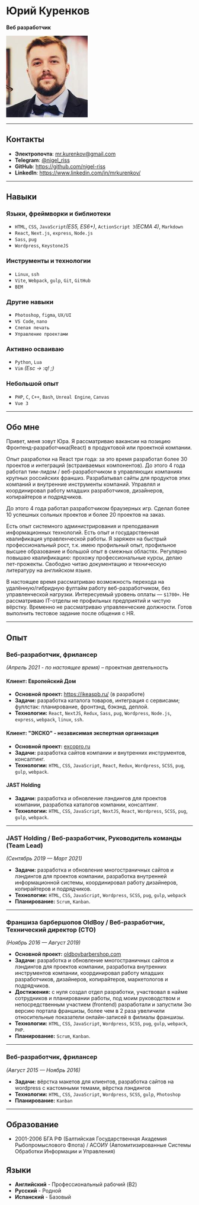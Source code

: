 # Юрий Куренков
**Веб разработчик**

![photo](photo.jpg)

---

## Контакты
* **Электропочта**: [mr.kurenkov@gmail.com](mailto:mr.kurenkov@gmail.com)
* **Telegram**: [@nigel_riss](https://t.me/nigel_riss)
* **GitHub**: <https://github.com/nigel-riss>
* **LinkedIn**: <https://www.linkedin.com/in/mrkurenkov/>

---

## Навыки
### Языки, фреймворки и библиотеки
* `HTML`, `CSS`, `JavaScript`*(ES5, ES6+)*, `ActionScript 3`*(ECMA 4)*, `Markdown`
* `React`, `Next.js`, `express`, `Node.js`
* `Sass`, `pug`
* `Wordpress`, `KeystoneJS`

### Инструменты и технологии
* `Linux`, `ssh`
* `Vite`, `Webpack`, `gulp`, `Git`, `GitHub`
* `BEM`

### Другие навыки
* `Photoshop`, `figma`, `UX/UI`
* `VS Code`, `nano`
* `Слепая печать`
* `Управление проектами`

### Активно осваиваю
* `Python`, `Lua`
* `Vim` *(Esc -> :q! ;)*

### Небольшой опыт
* `PHP`, `C`, `C++`, `Bash`, `Unreal Engine`, `Canvas`
* `Vue 3`

---
## Обо мне
Привет, меня зовут Юра. Я рассматриваю вакансии на позицию Фронтенд-разработчика(React) в продуктовой или проектной компании.

Опыт разработки на React три года: за это время разработал более 30 проектов и интеграций (встраиваемых компонентов). До этого 4 года работал тим-лидом / веб-разработчиком в управляющих компаниях крупных российских франшиз. Разрабатывал сайты для продуктов этих компаний и внутренние инструменты компаний. Управлял и координировал работу младших разработчиков, дизайнеров, копирайтеров и подрядчиков.

До этого 4 года работал разработчиком браузерных игр. Сделал более 10 успешных сольных проектов и более 20 проектов на заказ.

Есть опыт системного администрирования и преподавания информационных технологий. Есть опыт и государственная квалификация управленческой работы. Я заряжен на быстрый профессиональный рост, т.к. имею профильный опыт, профильное высшее образование и большой опыт в смежных областях. Регулярно повышаю квалификацию: прохожу профессиональные курсы, делаю пет-прожекты. Свободно читаю документацию и техническую литературу на английском языке.

В настоящее время рассматриваю возможность перехода на удалённую/гибридную фултайм работу  веб-разработчиком, без управленческой нагрузки. Интересуемый уровень оплаты — `$1700+`. Не рассматриваю IT-отделы не профильных предприятий и чистую вёрстку. Временно не рассматриваю управленческие должности. Готов выполнить тестовое задание после общения с HR.

---

## Опыт

### Веб-разработчик, фрилансер
*(Апрель 2021 - по настоящее время)* – проектная деятельность


#### Клиент: Европейский Дом
* **Основной проект:** https://ikeaspb.ru/ (в разработе)
* **Задачи:** разработка каталога товаров, интеграция с сервисами; фуллстак: планирование, фронтэнд, бэкэнд, деплой.
* **Технологии:** `React`, `NextJS`, `Redux`, `Sass`, `pug`, `Wordpress`, `Node.js`, `express`, `webpack`, `linux`, `ssh`.

#### Клиент: "ЭКСКО" - независимая экспертная организация
* **Основной проект:** [excopro.ru](https://excopro.ru/)
* **Задачи:** разработка сайтов компании и внутренних инструментов, консалтинг.
* **Технологии:** `HTML`, `CSS`, `JavaScript`, `React`, `Redux`, `Wordpress`, `SCSS`, `pug`, `gulp`, `webpack`.

#### JAST Holding
* **Задачи:** разработка и обновление лэндингов для проектов компании, разработка каталогов компании, консалтинг.
* **Технологии:** `HTML`, `CSS`, `JavaScript`, `NextJS`, `React`, `Wordpress`, `SCSS`, `pug`, `gulp`, `webpack`.

---
### JAST Holding / Веб-разработчик, Руководитель команды (Team Lead)
*(Сентябрь 2019 — Март 2021)* 
<!-- * **Основной проект:** -->
* **Задачи:** разработка и обновление многостраничных сайтов и лэндингов для проектов компании, разработка внутренней информационной системы, координировал работу дизайнеров, копирайтеров и подрядчиков.
* **Технологии:** `HTML`, `CSS`, `JavaScript`, `Wordpress`, `SCSS`, `pug`, `gulp`, `webpack`
* **Планирование:** `Scrum`, `Kanban`.

---
### Франшиза барбершопов OldBoy / Веб-разработчик, Технический директор (CTO)
*(Ноябрь 2016 — Август 2019)* 

* **Основной проект:** [oldboybarbershop.com](https://oldboybarbershop.com/)
* **Задачи:** разработка и обновление многостраничных сайтов и лэндингов для проектов компании, разработка внутренних инструментов компании, координировал работу младших разработчиков, дизайнеров, копирайтеров, маркетологов и подрядчиков.
* **Достижения:** с нуля создал отдел разработки, участвовал в найме сотрудников и планировании работы, под моим руководством и непосредственным участием (frontend) разработали и запустили 3ю версию портала франшизы, более чем в 2 раза увеличили относительные показатели онлайн-записей в филиалы франшизы.
* **Технологии:** `HTML`, `CSS`, `JavaScript`, `Wordpress`, `SCSS`, `pug`, `gulp`, `webpack`, `PHP`.
* **Планирование:** `Scrum`, `Kanban`.

---
### Веб-разработчик, фрилансер
*(Август 2015 — Ноябрь 2016)*

* **Задачи:** вёрстка макетов для клиентов, разработка caйтов на wordpress с кастомными темами, вёрстка лэндингов
* **Технологии:** `HTML`, `CSS`, `JavaScript`, `Wordpress`, `SCSS`, `gulp`, `Photoshop`
* **Планирование:** `Kanban`

---

## Образование

* 2001-2006 БГА РФ (Балтийская Государственная Академия Рыбопромыслового Флота) / АСОИУ (Автомитизированные Системы Обработки Информации и Управления)

## Языки
* **Английский** - Профессиональный рабочий (B2)
* **Русский** - Родной
* **Испанский** - Базовый
